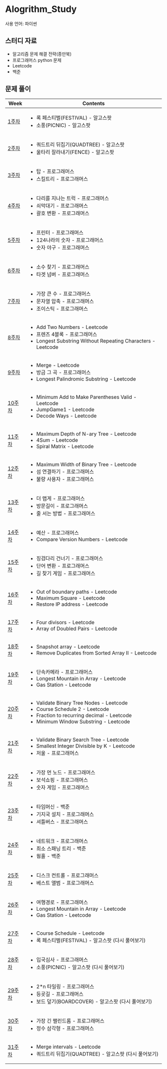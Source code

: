 # Alogrithm_Study
사용 언어: 파이썬<br>

## 스터디 자료
* 알고리즘 문제 해결 전략(종만북)
* 프로그래머스 python 문제
* Leetcode
* 백준

## 문제 풀이
| Week | Contents |
|------------|----------|
| [1주차](https://github.com/yoonjong12/Alogrithm_Study/blob/master/week1.ipynb) | <ul><li>록 페스티벌(FESTIVAL) - 알고스팟</li><li>소풍(PICNIC) - 알고스팟</li></ul> |
| [2주차](https://github.com/yoonjong12/Alogrithm_Study/blob/master/week2.ipynb) | <ul><li>쿼드트리 뒤집기(QUADTREE) - 알고스팟</li><li>울타리 잘라내기(FENCE) - 알고스팟</li></ul> |
| [3주차](https://github.com/yoonjong12/Alogrithm_Study/blob/master/week3.ipynb) | <ul><li>탑 - 프로그래머스</li><li>스킬트리 - 프로그래머스</li></ul> |
| [4주차](https://github.com/yoonjong12/Alogrithm_Study/blob/master/week4.ipynb) | <ul><li>다리를 지나는 트럭 - 프로그래머스</li><li>쇠막대기 - 프로그래머스</li><li>괄호 변환 - 프로그래머스</li></ul> |
| [5주차](https://github.com/yoonjong12/Alogrithm_Study/blob/master/week5.ipynb) | <ul><li>프린터 - 프로그래머스</li><li>124나라의 숫자 - 프로그래머스</li><li>숫자 야구 - 프로그래머스</li></ul> |
| [6주차](https://github.com/yoonjong12/Alogrithm_Study/blob/master/week6.ipynb) | <ul><li>소수 찾기 - 프로그래머스</li><li>타겟 넘버 - 프로그래머스</li></ul> |
| [7주차](https://github.com/yoonjong12/Alogrithm_Study/blob/master/week7.ipynb) | <ul><li>가장 큰 수 - 프로그래머스</li><li>문자열 압축 - 프로그래머스</li><li>조이스틱 - 프로그래머스</li></ul> |
| [8주차](https://github.com/yoonjong12/Alogrithm_Study/blob/master/week8.ipynb) | <ul><li>Add Two Numbers - Leetcode</li><li>프렌즈 4블록 - 프로그래머스</li><li>Longest Substring Without Repeating Characters - Leetcode</li></ul> |
| [9주차](https://github.com/yoonjong12/Alogrithm_Study/blob/master/week9.ipynb) | <ul><li>Merge - Leetcode</li><li>방금 그 곡 - 프로그래머스</li><li>Longest Palindromic Substring - Leetcode</li></ul> |
| [10주차](https://github.com/yoonjong12/Alogrithm_Study/blob/master/week10.ipynb) | <ul><li>Minimum Add to Make Parentheses Valid - Leetcode</li><li>JumpGame1 - Leetcode</li><li>Decode Ways - Leetcode</li></ul> |
| [11주차](https://github.com/yoonjong12/Alogrithm_Study/blob/master/week11.ipynb) | <ul><li>Maximum Depth of N-ary Tree - Leetcode</li><li>4Sum - Leetcode</li><li>Spiral Matrix - Leetcode</li></ul> |
| [12주차](https://github.com/yoonjong12/Alogrithm_Study/blob/master/week12.ipynb) | <ul><li>Maximum Width of Binary Tree - Leetcode </li><li>섬 연결하기 - 프로그래머스</li><li>불량 사용자 - 프로그래머스</li></ul> |
| [13주차](https://github.com/yoonjong12/Alogrithm_Study/blob/master/week13.ipynb) | <ul><li>더 맵게 - 프로그래머스</li><li>방문길이 - 프로그래머스</li><li>줄 서는 방법 - 프로그래머스</li></ul> |
| [14주차](https://github.com/yoonjong12/Alogrithm_Study/blob/master/week14.ipynb) | <ul><li>예산 - 프로그래머스</li><li>Compare Version Numbers - Leetcode</li></ul> |
| [15주차](https://github.com/yoonjong12/Alogrithm_Study/blob/master/week15.ipynb) | <ul><li>징검다리 건너기 - 프로그래머스</li><li>단어 변환 - 프로그래머스</li><li>길 찾기 게임 - 프로그래머스</li></ul> |
| [16주차](https://github.com/yoonjong12/Alogrithm_Study/blob/master/week16.ipynb) | <ul><li>Out of boundary paths - Leetcode</li><li>Maximum Square - Leetcode</li><li>Restore IP address - Leetcode</li></ul> |
| [17주차](https://github.com/yoonjong12/Alogrithm_Study/blob/master/week17.ipynb) | <ul><li>Four divisors - Leetcode</li><li>Array of Doubled Pairs - Leetcode</li></ul> |
| [18주차](https://github.com/yoonjong12/Alogrithm_Study/blob/master/week18.ipynb) | <ul><li>Snapshot array - Leetcode</li><li>Remove Duplicates from Sorted Array II - Leetcode</li></ul> |
| [19주차](https://github.com/yoonjong12/Alogrithm_Study/blob/master/week19.ipynb) | <ul><li>단속카메라 - 프로그래머스</li><li>Longest Mountain in Array - Leetcode</li><li>Gas Station - Leetcode</li></ul> |
| [20주차](https://github.com/yoonjong12/Alogrithm_Study/blob/master/week20.ipynb) | <ul><li>Validate Binary Tree Nodes - Leetcode</li><li>Course Schedule 2 - Leetcode</li><li>Fraction to recurring decimal - Leetcode</li><li>Minimum Window Substring - Leetcode</li></ul> |
| [21주차](https://github.com/yoonjong12/Alogrithm_Study/blob/master/week21.ipynb) | <ul><li>Validate Binary Search Tree - Leetcode</li><li>Smallest Integer Divisible by K - Leetcode</li><li>저울 - 프로그래머스</li></ul> |
| [22주차](https://github.com/yoonjong12/Alogrithm_Study/blob/master/week22.ipynb) | <ul><li>가장 먼 노드 - 프로그래머스</li><li>보석쇼핑 - 프로그래머스</li><li>숫자 게임 - 프로그래머스</li></ul> |
| [23주차](https://github.com/yoonjong12/Alogrithm_Study/blob/master/week23.ipynb) | <ul><li>타임머신 - 백준</li><li>기지국 설치 - 프로그래머스</li><li>셔틀버스 - 프로그래머스</li></ul> |
| [24주차](https://github.com/yoonjong12/Alogrithm_Study/blob/master/week24.ipynb) | <ul><li>네트워크 - 프로그래머스</li><li>최소 스패닝 트리 - 백준</li><li>웜홀 - 백준</li></ul> |
| [25주차](https://github.com/yoonjong12/Alogrithm_Study/blob/master/week25.ipynb) | <ul><li>디스크 컨트롤 - 프로그래머스</li><li>베스트 앨범 - 프로그래머스</li></ul> |
| [26주차](https://github.com/yoonjong12/Alogrithm_Study/blob/master/week26.ipynb) | <ul><li>여행경로 - 프로그래머스</li><li>Longest Mountain in Array - Leetcode</li><li>Gas Station - Leetcode</li></ul> |
| [27주차](https://github.com/yoonjong12/Alogrithm_Study/blob/master/week27.ipynb) | <ul><li>Course Schedule - Leetcode</li><li>록 페스티벌(FESTIVAL) - 알고스팟 (다시 풀어보기)</li></ul> |
| [28주차](https://github.com/yoonjong12/Alogrithm_Study/blob/master/week28.ipynb) | <ul><li>입국심사 - 프로그래머스</li><li>소풍(PICNIC) - 알고스팟 (다시 풀어보기)</li></ul> |
| [29주차](https://github.com/yoonjong12/Alogrithm_Study/blob/master/week29.ipynb) | <ul><li>2*n 타일링 - 프로그래머스</li><li>등굣길 - 프로그래머스</li><li>보드 덮기(BOARDCOVER) - 알고스팟 (다시 풀어보기)</li></ul> |
| [30주차](https://github.com/yoonjong12/Alogrithm_Study/blob/master/week30.ipynb) | <ul><li>가장 긴 팰린드롬 - 프로그래머스</li><li>정수 삼각형 - 프로그래머스</li></ul> |
| [31주차](https://github.com/yoonjong12/Alogrithm_Study/blob/master/week31.ipynb) | <ul><li>Merge intervals - Leetcode</li><li>쿼드트리 뒤집기(QUADTREE) - 알고스팟 (다시 풀어보기)</li></ul> |
